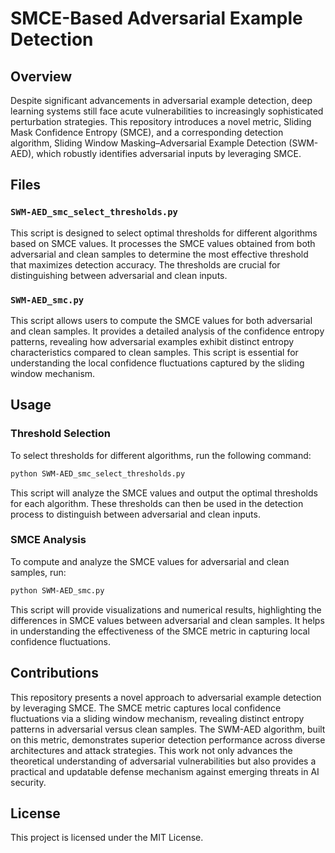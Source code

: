 # SMCE-Based Adversarial Example Detection

## Overview

Despite significant advancements in adversarial example detection, deep learning systems still face acute vulnerabilities to increasingly sophisticated perturbation strategies. This repository introduces a novel metric, Sliding Mask Confidence Entropy (SMCE), and a corresponding detection algorithm, Sliding Window Masking–Adversarial Example Detection (SWM-AED), which robustly identifies adversarial inputs by leveraging SMCE.

## Files

### `SWM-AED_smc_select_thresholds.py`

This script is designed to select optimal thresholds for different algorithms based on SMCE values. It processes the SMCE values obtained from both adversarial and clean samples to determine the most effective threshold that maximizes detection accuracy. The thresholds are crucial for distinguishing between adversarial and clean inputs.

### `SWM-AED_smc.py`

This script allows users to compute the SMCE values for both adversarial and clean samples. It provides a detailed analysis of the confidence entropy patterns, revealing how adversarial examples exhibit distinct entropy characteristics compared to clean samples. This script is essential for understanding the local confidence fluctuations captured by the sliding window mechanism.

## Usage

### Threshold Selection

To select thresholds for different algorithms, run the following command:

```bash
python SWM-AED_smc_select_thresholds.py
```

This script will analyze the SMCE values and output the optimal thresholds for each algorithm. These thresholds can then be used in the detection process to distinguish between adversarial and clean inputs.

### SMCE Analysis

To compute and analyze the SMCE values for adversarial and clean samples, run:

```bash
python SWM-AED_smc.py
```

This script will provide visualizations and numerical results, highlighting the differences in SMCE values between adversarial and clean samples. It helps in understanding the effectiveness of the SMCE metric in capturing local confidence fluctuations.

## Contributions

This repository presents a novel approach to adversarial example detection by leveraging SMCE. The SMCE metric captures local confidence fluctuations via a sliding window mechanism, revealing distinct entropy patterns in adversarial versus clean samples. The SWM-AED algorithm, built on this metric, demonstrates superior detection performance across diverse architectures and attack strategies. This work not only advances the theoretical understanding of adversarial vulnerabilities but also provides a practical and updatable defense mechanism against emerging threats in AI security.

## License

This project is licensed under the MIT License.
